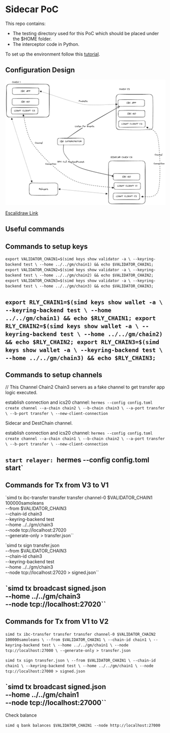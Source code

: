 # Sidecar PoC

This repo contains:

- The testing directory used for this PoC which should be placed under the $HOME folder.
- The interceptor code in Python.

To set up the environment follow this [tutorial](https://github.com/cosmos/ibc-go/blob/aad87e25c17697af23b1b227b0de3de4ee9d3a27/docs/tutorials/02-channel-upgrades/01-intro.md). 

## Configuration Design

![Image](PoC_Config.png)

[Escalidraw Link](https://excalidraw.com/#json=sZVo3L-I1TA4cB5HYJSeT,wk8CTC3vmj5vbuVKqhO09Q)

## Useful commands

Commands to setup keys
---
`export VALIDATOR_CHAIN1=$(simd keys show validator -a \
--keyring-backend test \
--home ../../gm/chain1) && echo $VALIDATOR_CHAIN1;
export VALIDATOR_CHAIN2=$(simd keys show validator -a \
--keyring-backend test \
--home ../../gm/chain2) && echo $VALIDATOR_CHAIN2;
export VALIDATOR_CHAIN3=$(simd keys show validator -a \
--keyring-backend test \
--home ../../gm/chain3) && echo $VALIDATOR_CHAIN3;`

`export RLY_CHAIN1=$(simd keys show wallet -a \
--keyring-backend test \
--home ../../gm/chain1) && echo $RLY_CHAIN1;
export RLY_CHAIN2=$(simd keys show wallet -a \
--keyring-backend test \
--home ../../gm/chain2) && echo $RLY_CHAIN2;
export RLY_CHAIN3=$(simd keys show wallet -a \
--keyring-backend test \
--home ../../gm/chain3) && echo $RLY_CHAIN3;`
---

Commands to setup channels
---
// This Channel Chain2 Chain3 servers as a fake channel to get transfer app logic executed.

establish connection and ics20 channel: 
`hermes --config config.toml create channel --a-chain chain2 \
--b-chain chain3 \
--a-port transfer \
--b-port transfer \
--new-client-connection`

Sidecar and DestChain channel.

establish connection and ics20 channel: 
`hermes --config config.toml create channel --a-chain chain1 \
--b-chain chain2 \
--a-port transfer \
--b-port transfer \
--new-client-connection`

`start relayer: `hermes --config config.toml start`
---

Commands for Tx from V3 to V1
---
`simd tx ibc-transfer transfer transfer channel-0 $VALIDATOR_CHAIN1 100000samoleans \
--from $VALIDATOR_CHAIN3 \
--chain-id chain3 \
--keyring-backend test \
--home ../../gm/chain3 \
--node tcp://localhost:27020 \
--generate-only > transfer.json``

`simd tx sign transfer.json \
--from $VALIDATOR_CHAIN3 \
--chain-id chain3 \
--keyring-backend test \
--home ../../gm/chain3 \
--node tcp://localhost:27020 > signed.json``

`simd tx broadcast signed.json \
--home ../../gm/chain3 \
--node tcp://localhost:27020``
---

Commands for Tx from V1 to V2
---
`simd tx ibc-transfer transfer transfer channel-0 $VALIDATOR_CHAIN2 100000samoleans \
--from $VALIDATOR_CHAIN1 \
--chain-id chain1 \
--keyring-backend test \
--home ../../gm/chain1 \
--node tcp://localhost:27000 \
--generate-only > transfer.json`

`simd tx sign transfer.json \
--from $VALIDATOR_CHAIN1 \
--chain-id chain1 \
--keyring-backend test \
--home ../../gm/chain1 \
--node tcp://localhost:27000 > signed.json`

`simd tx broadcast signed.json \
--home ../../gm/chain1 \
--node tcp://localhost:27000``
---

Check balance

`simd q bank balances $VALIDATOR_CHAIN1 --node http://localhost:27000`